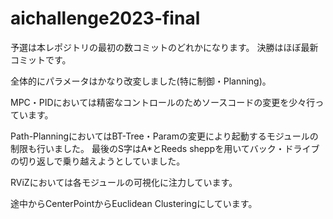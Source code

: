 # aichallenge2023-final
予選は本レポジトリの最初の数コミットのどれかになります。
決勝はほぼ最新コミットです。



全体的にパラメータはかなり改変しました(特に制御・Planning)。

MPC・PIDにおいては精密なコントロールのためソースコードの変更を少々行っています。

Path-PlanningにおいてはBT-Tree・Paramの変更により起動するモジュールの制限も行いました。
最後のS字はA*とReeds sheppを用いてバック・ドライブの切り返しで乗り越えようとしていました。

RViZにおいては各モジュールの可視化に注力しています。

途中からCenterPointからEuclidean Clusteringにしています。
